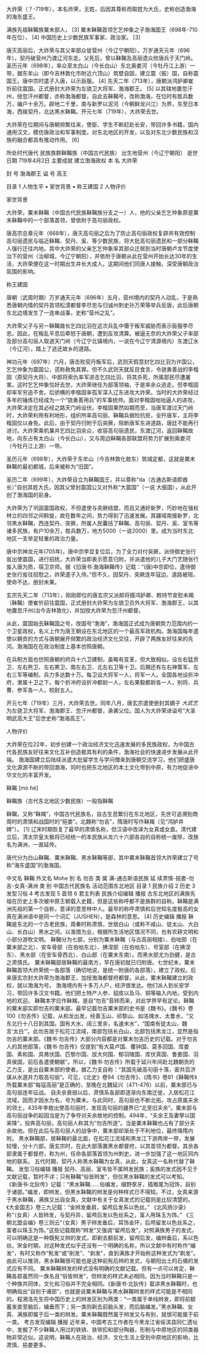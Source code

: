 大祚荣（？-719年），本名祚荣，无姓，后因其尊称而取姓为大氏，史称创造渤海的海东盛王。

满族先祖靺鞨族粟末部人， [3] 粟末靺鞨首领乞乞仲象之子渤海国王（698年-710年在位）， [4] 中国历史上少数民族军事家、政治家。 [3]

唐灭高丽后，大祚荣与其父率部众徙营州（今辽宁朝阳）。万岁通天元年（696年），契丹破营州乃渡辽河东走。父死后，曾以靺鞨及高丽遗众败唐兵于天门岭。圣历元年（698年），率众至太白山（今长白山）东北奥娄河（今牡丹江上游）一带，据东牟山（即今吉林敦化市附近六顶山）筑壁自固，建立震（振）国，自称震国王。唐中宗时遣子入唐，以示臣服。 [4] 先天二年（713年），唐朝派鸿胪卿崔忻前往震国。正式册封大祚荣为左骁卫大将军、渤海郡王。 [5] 以其辖地置忽汗州，授忽汗州都督，亦称渤海都督。自此去靺鞨号，改称渤海，在位时有胜兵数万，编户十余万。辟地二千里，南与新罗以泥河（今朝鲜龙兴江）为界，东至日本海，西接契丹，北达黑水靺鞨。开元七年（719年），大祚荣去世。 

大祚荣在位期间与唐朝频繁往来，使臣、学生不断赶赴长安，带回许多书籍，国内通用汉文，模仿唐政治和军事制度。对东北地区的开发，以及对东北少数民族和汉族的融合都具有推动作用。 [6]

所处时代唐代 民族族群靺鞨族（中国古代民族） 出生地营州（今辽宁朝阳） 逝世日期 719年4月2日 主要成就 建立渤海政权 本    名 大祚荣 

封    号 渤海郡王 
谥    号 高王

目录
1 人物生平
▪ 家世背景
▪ 称王建国
2 人物评价

家世背景

大祚荣，粟末靺鞨（中国古代民族靺鞨族分支之一）人，他的父亲乞乞仲象原是粟末靺鞨中的一个部落首领，曾依附于高句丽政权。

唐高宗总章元年（668年），唐灭高句丽之后为了防止高句丽政权复辟并有效控制高句丽遗民与临近靺鞨、契丹、奚、等少数民族，将大批高句丽遗民和一部分靺鞨人强行迁往内地。其中大祚荣的父亲乞乞仲象率其部众迁居到当时唐朝卢龙节度使治下的营州（治柳城，今辽宁朝阳），并依附于唐朝从此在营州开始长达30年的生活，大祚荣便在这一时期出生并长大成人。这期间他们同唐人接触，深受唐朝政治氛围的影响。

称王建国

唐朝（武周时期）万岁通天元年（696年）五月，营州境内的契丹人动乱，于是熟悉唐朝内情的契丹首领松漠都督李尽忠与归诚州刺史孙万荣等举兵反唐，此后唐朝东北边境发生了一连串战事，史称“营州之乱”。

大祚荣父子与另一靺鞨酋长乞四比羽在这次兵乱中慑于叛军威胁而表示臣服李尽忠。因此，在叛乱平息后牵怒于唐朝，遭到反攻清算。被逼无奈的大祚荣父子率部及部分高句丽人取道天门岭（今辽宁北镇境内，一说在今辽宁清源境内）东渡辽水（今辽河），踏上了逃还故乡的道路。

神功元年（697年）六月，唐击败契丹叛军后，武则天假意封乞四比羽为许国公，乞乞仲象为震国公，谎称赦免其罪。但不久武则天就反目食言，令骁勇善战的李楷固（原契丹大将）、中郎将索仇率军进击乞四比羽，将其杀死，所属部民尽遭屠害。这时乞乞仲象恰好去世，大祚荣继任为部落领袖，于是率余众逃走。但李楷固却率军穷追不舍。后骄横的李楷固率孤军深入辽东进攻大祚荣。当时的大祚荣经过多年的锤炼已经成为一个“骁勇善用兵”的军事统帅。面对李楷固咄咄逼人的进攻，大祚荣决定在其必经之路天门岭设伏。李楷固果然如期而至，当唐军渡过天门岭时，大祚荣利用有利地形，组织所率高句丽、靺鞨兵据险抗拒，全歼唐军，主将李楷固仅以身免。此后，由于契丹归附于后突厥，阻断唐军东进道路，唐廷不能再行进讨。大祚荣乘机兼并乞四比羽余众，收容高句丽遗民，东渡辽河，返回靺鞨故地，向东占有太白山（今长白山），又与周边靺鞨各部联盟将势力扩展到奥娄河（今牡丹江上游）一带。

圣历元年（698年），大祚荣于东牟山（今吉林敦化敖东）筑城定都，这就是粟末靺鞨的最初都城，后来被称为“旧国”。

圣历二年（699年），大祚荣自立为靺鞨国王，并以尊称“da（古通古斯语即酋长）”自创其姓大氏，因其父曾封震国公又对外称“大震国”（一说 大振国），从此开创了渤海国的前身。

大祚荣为了巩固震国政权，不但遣使与突厥结盟，而且又通好新罗，巧妙地在强权林立的四邻之间斡旋，故在数年之间，势力得到了迅速发展。其疆域南接新罗，北邻黑水靺鞨，西连契丹、突厥，所属人民囊括了靺鞨、高句丽、契丹、奚、室韦等诸多民族，有户10余万，胜兵数万，地方5000（一说2000）里。成为当时东北地区一支举足轻重的政治力量。

唐中宗神龙元年(705年)，唐中宗李显复位后，为了全力对付突厥，派侍御史张行岌出使震国，进行招抚。大祚荣当即表示愿意归附，并派遣他的儿子大门艺随张行岌入唐为质，宿卫京师。据《旧唐书·渤海靺鞨传》记载：“(唐)中宗即位，遣侍御史张行岌往招慰之。祚荣遣子入侍。”但不久，因契丹、突厥连年寇边，道路被阻，使命不达，册封未果。

玄宗先天二年（713年），刚刚即位的唐玄宗又派郎将摄鸿胪卿、敕持节宣慰未羯（靺鞨）使崔忻前往震国，正式册封大祚荣为左骁卫员外大将军、渤海郡王，以其地置忽汗州(治今吉林敦化)，并加授大祚荣为忽汗州都督。

从此，震国始去靺鞨国之号，改国号“渤海”，渤海国正式成为唐朝势力范围内的一个卫星政权，名义上作为唐王朝设在东北地区的一个最高军政机构。渤海国每年遣使以朝贡的方式与唐朝展开频繁的政治经济文化交往，开辟了两族友好往来的先河。渤海国在在政治制度上基本仿照唐朝。

在兵制方面也仿照唐朝的府兵十六卫建制，虽略有变革，但大致相似。设左右猛贲卫、左右熊卫、左右罴卫、南左右卫、北左右卫等十卫。后期还有左右神策军、左右三军等编制，兵力多达数十万。每卫设大将军一人，将军一人。全国各地设折冲府，隶属十卫之下。每个折冲府设折冲都尉一人，左右果毅都尉各一人，别将、兵曹、参军各一人，校尉五人。

开元七年（719年）三月，大祚荣去世。同年八月，唐玄宗遣使册封其嫡子 _大武艺_ 为左骁卫大将军、渤海郡王、忽汗州都督，承袭父位。国人为大祚荣进谥号“大圣明武高大王”后世史称“渤海高王”。

人物评价

大祚荣在位22年，初步创建一个政治经济文化迅速发展的多民族政权，为中国古代各民族友好往来文化互补创造极其有利的条件，渤海社会的快速进步发展从此开端。
渤海国建立后陆续派遣大批留学生与学问僧来到唐朝交流学习，他们把盛唐文化源源不断的带回渤海，同时也把东北地区的本土文化带到中原，有力地促进中华文化的丰富开发。

靺鞨 [mò hé] 

靺鞨族（古代东北地区少数民族）一般指靺鞨

靺鞨，又称“靺羯”，中国古代民族名，自古生息繁衍在东北地区，先世可追溯到商周时的肃慎和战国时的“挹娄”。北魏称“勿吉”，隋唐时写作靺羯（见“鸿胪井碑”）。 [1] 辽宋时期恢复了最早的肃慎名称，但汉语中改译为女真或女直。清代建立后，清太宗皇太极将已经统一的本民族从龙六十六部各自的自称统一废除，改族名为满洲，一直延传。

唐代分为白山靺鞨、粟末靺鞨、黑水靺鞨等部，其中粟末靺鞨首领大祚荣建立了号称“海东盛国”的渤海国。 

中文名 靺鞨 外文名 Mohe 别    名 勿吉 类    属 满-通古斯语民族 延    续肃慎-挹娄-勿吉-女真-满洲 类    别 中国古代民族名 活动范围东北地区
目录
1 民族介绍
2 历史
3 发型习俗
4 考古发现
5 首领
6 君主列表
民族介绍编辑 播报
古东北地区的满族先祖在历史上多次被中原王朝载入史籍，但是这些称呼都不是族群的自称。靺鞨是满洲先祖的第一个自称，意译的意思林中人。最早的称呼肃慎和后世知名度极高的女真在满洲语中是同一个词汇（JUSHEN），是森林的意思。 [4]
历史编辑 播报
靺鞨是东北的一个古老民族，周秦时称肃慎，世居白山（或称不咸山、徒太山、大白山、长白山）黑水之间，以渔猎为业，根据所生活地区情况不同，也有农耕文明和小部分游牧文明。
靺鞨分为七部，分别为粟末靺鞨（与古高丽相接）、伯咄部（在粟末部之北）、安车骨部（在伯咄东北）、拂涅部（在伯咄东）、号室部（在拂涅东）、黑水部（在安车骨西北）、白山部（在粟末东南）。而黑水部尤为劲健，是古之肃慎氏。
粟末靺鞨部居靺鞨的最南方，早在唐初就已归附唐。七世纪末，粟末靺鞨首领大祚荣统一各部落（确切地说，是统一附唐的各部落），建立了政权。后来唐玄宗封大祚荣为渤海郡王，加授渤海都督府都督。从此，粟末靺鞨建立的政权，就以渤海为号。
渤海境内有十多万人户，经济很发达。他们派人到长安学习，带回许多汉文书籍。他们把土特产人参、貂皮以及马、铜等输入内地，受到内地的欢迎。
靺鞨本字应作靺羯，是自“勿吉”音转而来，对此学界早有定论。靺鞨的粟末部实即勿吉的粟末部。最早记载勿吉粟末部的史书是《魏书》。《魏书》卷100《勿吉传》记载，从和龙出发，经善玉山、祁黎山、如洛瑰水、太鲁水，“又东北行十八日到其国。国有大水，阔三里余，名速末水”，“国南有徒太山，魏言‘太白’”。此勿吉居于松花江流域，南部包括长白山，北部包括黑龙江，显然是指勿吉的粟末部。《魏书·勿吉传》大部分内容都是对粟末勿吉历史的记载。对于勿吉人的其他部落，《魏书·勿吉传》仅提到“有大莫卢国、覆钟国、莫多回国、库娄国、素和国、具弗伏国、匹黎尔国、拔大何国、郁羽陵国、库伏真国、鲁娄国、羽真侯国，前后各遣使朝献”。所以，《魏书·勿吉传》所载于延兴年间赴北魏朝贡的乙力支，是出自粟末部的使者。据乙力支自称：“其国先破高句丽十落，密共百济谋从水道并力取高句丽”。可见，《北史》卷94《勿吉传》、《隋书》卷81《靺鞨传》所载粟末部“每寇高丽”是正确的，至晚在北魏延兴（471-476）以前，粟末部已与高句丽连年征战。
自夫余衰弱以后，肃慎系各部即逐渐向东南迁徙，入居松花江流域，因而才因水为名，号为粟末。与此同时，高句丽也不断北拓，攻占原属夫余的领土，435年李敖出使高句丽时，发现高句丽的疆界已“北至旧夫余”。粟末部与高句丽战争的起因当是为了争夺对夫余故地的控制。494年，“夫余王及妻孥以国来降”，投奔高句丽，高句丽人称其为“勿吉所逐”。当是粟末靺鞨也占有了部分夫余故地。但在此后与高句丽人的战争中，粟末部却渐处于不利地位，最终降隋内附。
黑水靺鞨部，居靺鞨的最北面，在松花江流域和黑龙江下游两岸一带，发展较慢，分十六部。唐玄宗时，在此大部落置黑水都督府，以其首领为都督。其余各部隶属于都督府，称为州，任命各部落首领为州刺史。进一步加强了这一地区同内地的联系。
五代时期，契丹人称黑水靺鞨为女真，从此，女真这一名称代替了靺鞨。
发型习俗编辑 播报
契丹、高丽、室韦皆不属辫发民族；奚族的发式因不见于文献记载，暂时不详；只有靺鞨“俗皆辫发”，但仅黑水靺鞨的发式可以考知。
《新唐书·北狄传》记载：“黑水靺鞨……俗编发，缀野豕牙，插雉尾为冠饰，自别于诸部。”编发，即辫发，但黑水靺鞨的辫发是何种样式已不得知。不过，女真来源于黑水靺鞨，满族又出自女真，文献中有关于女真发式的记载则是比较清楚的。《大金国志》卷三九记载：“金辫发垂肩，留颅后发系以色丝。”
《北风扬沙录》称“（女真）人皆辫发，与契丹异，留颅后发以色丝系之，富人用珠玉为饰。”
《三朝北盟会编》卷三则云“（女真）男子辫发垂后，耳饰金环，后颅留发以色丝系之，富者以珠玉为饰。”这些记载既称“辫发”又强调“留颅后发”，对照满族男子的发式，可以明确这是一种既髡又辫的发式，即剃去额前发，留颅后发，编辫垂后，系以色丝。宋金时期，对这种发式似乎还没有一个明确的名称，所以文献中有时称作“编发”，有时又称作“髡发”或“削发”、“剥发”，直到满族才开始称这种发式为“剃发”。由此可以推测，黑水靺鞨很可能也是这种前髡后辫的发式，与朝阳出土的石俑的发式应有不同。
粟末靺鞨辫发的样式没有明确的文献记载。但有一点可以肯定，靺鞨各部虽然同一族名且“俗皆辫发”，但辫发的样式未必相同。因为当时靺鞨只是一个种族共同体，文化和习俗并不完全相同。《新唐书·北狄传》载讲黑水靺鞨时，也明确指出“自别于诸部”，也就是说粟末靺鞨与黑水靺鞨辫发的样式可能是不相同的。程溯洛先生将中国历史上的辫发区别为两类：“一类属于单纯辫发，即将前额蓄发直至脑后，编垂而下；另一类则剃去前脑头发，而后脑编发。”黑水靺鞨、女真、满族即属于后一类的辫发。粟末靺鞨既然属于辫发又与有别，就很可能属于前一类。
考古发现编辑 播报
近年来，中国考古工作者在今黑龙江省绥滨县同仁遗址中，发掘了不少靺鞨人用过的铁锛、铁带扣和部分陶器，形制与中原地区的同类器物非常近似。这说明，靺鞨人在政治、经济、文化生活上受到中原地区的影响，比肃慎、挹娄更多。